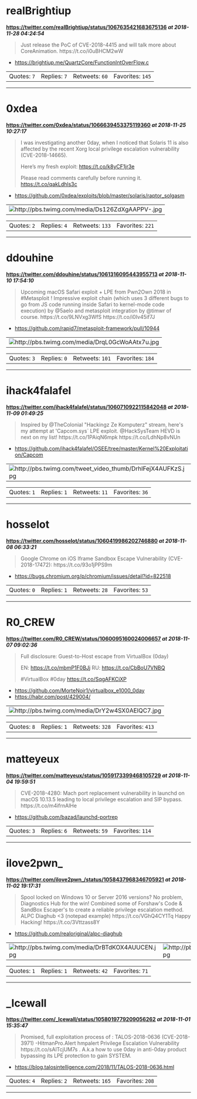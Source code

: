 # realBrightiup
**https://twitter.com/realBrightiup/status/1067635421683675136 _at 2018-11-28 04:24:54_**
<blockquote>
Just release the PoC of CVE-2018-4415 and will talk more about CoreAnimation. 
https://t.co/i0uBHCM2wW
</blockquote>

* https://brightiup.me/QuartzCore/FunctionIntOverFlow.c

<table><tr>
<td>Quotes: <code>7</code></td>
<td>Replies: <code>7</code></td>
<td>Retweets: <code>60</code></td>
<td>Favorites: <code>145</code></td>
</tr></table>

---

# 0xdea
**https://twitter.com/0xdea/status/1066639453375119360 _at 2018-11-25 10:27:17_**
<blockquote>
I was investigating another 0day, when I noticed that Solaris 11 is also affected by the recent Xorg local privilege escalation vulnerability (CVE-2018-14665).

Here’s my fresh exploit:
https://t.co/k8yCF1jr3e

Please read comments carefully before running it. https://t.co/qakLdhls3c
</blockquote>

* https://github.com/0xdea/exploits/blob/master/solaris/raptor_solgasm

<table><tr>
<td><img src="pictures/http+++pbs.twimg.com+media+Ds126ZdXgAAPPV-.jpg" alt="http://pbs.twimg.com/media/Ds126ZdXgAAPPV-.jpg"></td>
</table></tr>
<table><tr>
<td>Quotes: <code>2</code></td>
<td>Replies: <code>4</code></td>
<td>Retweets: <code>133</code></td>
<td>Favorites: <code>221</code></td>
</tr></table>

---

# ddouhine
**https://twitter.com/ddouhine/status/1061316095443955713 _at 2018-11-10 17:54:10_**
<blockquote>
Upcoming macOS Safari exploit + LPE from Pwn2Own 2018 in #Metasploit ! Impressive exploit chain (which uses 3 different bugs to go from JS code running inside Safari to kernel-mode code execution) by @5aelo and metasploit integration by @timwr of course. https://t.co/9LNVxg3WfS https://t.co/i0Iv45if7J
</blockquote>

* https://github.com/rapid7/metasploit-framework/pull/10944

<table><tr>
<td><img src="pictures/http+++pbs.twimg.com+media+DrqL0GcWoAAtx7u.jpg" alt="http://pbs.twimg.com/media/DrqL0GcWoAAtx7u.jpg"></td>
</table></tr>
<table><tr>
<td>Quotes: <code>3</code></td>
<td>Replies: <code>0</code></td>
<td>Retweets: <code>101</code></td>
<td>Favorites: <code>184</code></td>
</tr></table>

---

# ihack4falafel
**https://twitter.com/ihack4falafel/status/1060710922115842048 _at 2018-11-09 01:49:25_**
<blockquote>
Inspired by @TheColonial "Hackingz Ze Komputerz" stream, here's my attempt at 'Capcom.sys` LPE exploit. @HackSysTeam HEVD is next on my list! https://t.co/1PAiqN6mpk https://t.co/LdhNp8vNUn
</blockquote>

* https://github.com/ihack4falafel/OSEE/tree/master/Kernel%20Exploitation/Capcom

<table><tr>
<td><img src="pictures/http+++pbs.twimg.com+tweet_video_thumb+DrhlFejX4AUFKzS.jpg" alt="http://pbs.twimg.com/tweet_video_thumb/DrhlFejX4AUFKzS.jpg"></td>
</table></tr>
<table><tr>
<td>Quotes: <code>1</code></td>
<td>Replies: <code>1</code></td>
<td>Retweets: <code>11</code></td>
<td>Favorites: <code>36</code></td>
</tr></table>

---

# hosselot
**https://twitter.com/hosselot/status/1060419986202746880 _at 2018-11-08 06:33:21_**
<blockquote>
Google Chrome on iOS Iframe Sandbox Escape Vulnerability (CVE-2018-17472):
https://t.co/93o1jPPS9m
</blockquote>

* https://bugs.chromium.org/p/chromium/issues/detail?id=822518

<table><tr>
<td>Quotes: <code>0</code></td>
<td>Replies: <code>1</code></td>
<td>Retweets: <code>28</code></td>
<td>Favorites: <code>53</code></td>
</tr></table>

---

# R0_CREW
**https://twitter.com/R0_CREW/status/1060095160024006657 _at 2018-11-07 09:02:36_**
<blockquote>
Full disclosure: Guest-to-Host escape from VirtualBox (0day)

EN: https://t.co/mbmP1F0BJj
RU: https://t.co/CbBoU7VNBQ

#VirtualBox #0day https://t.co/SqgAFKCiXP
</blockquote>

* https://github.com/MorteNoir1/virtualbox_e1000_0day
* https://habr.com/post/429004/

<table><tr>
<td><img src="pictures/http+++pbs.twimg.com+media+DrY2w4SX0AElQC7.jpg" alt="http://pbs.twimg.com/media/DrY2w4SX0AElQC7.jpg"></td>
</table></tr>
<table><tr>
<td>Quotes: <code>8</code></td>
<td>Replies: <code>1</code></td>
<td>Retweets: <code>328</code></td>
<td>Favorites: <code>413</code></td>
</tr></table>

---

# matteyeux
**https://twitter.com/matteyeux/status/1059173399468105729 _at 2018-11-04 19:59:51_**
<blockquote>
CVE-2018-4280: Mach port replacement vulnerability in launchd on macOS 10.13.5 leading to local privilege escalation and SIP bypass.
https://t.co/m4ifrnAlHe
</blockquote>

* https://github.com/bazad/launchd-portrep

<table><tr>
<td>Quotes: <code>3</code></td>
<td>Replies: <code>6</code></td>
<td>Retweets: <code>59</code></td>
<td>Favorites: <code>114</code></td>
</tr></table>

---

# ilove2pwn_
**https://twitter.com/ilove2pwn_/status/1058437968346705921 _at 2018-11-02 19:17:31_**
<blockquote>
Spool locked on Windows 10 or Server 2016 versions? No problem, Diagnostics Hub for the win! Combined some of Forshaw's Code &amp; SandBox Escaper's to create a reliable privilege escalation method. ALPC Diaghub &lt;3 (notepad example) https://t.co/VGhQ4CY1Tq Happy Hacking! https://t.co/3Vttzass8Y
</blockquote>

* https://github.com/realoriginal/alpc-diaghub

<table><tr>
<td><img src="pictures/http+++pbs.twimg.com+media+DrBTdKOX4AUUCEN.jpg" alt="http://pbs.twimg.com/media/DrBTdKOX4AUUCEN.jpg"></td>
<td><img src="pictures/http+++pbs.twimg.com+media+DrBTdquWwAEQ6mH.jpg" alt="http://pbs.twimg.com/media/DrBTdquWwAEQ6mH.jpg"></td>
</table></tr>
<table><tr>
<td>Quotes: <code>1</code></td>
<td>Replies: <code>1</code></td>
<td>Retweets: <code>42</code></td>
<td>Favorites: <code>71</code></td>
</tr></table>

---

# _Icewall
**https://twitter.com/_Icewall/status/1058019779209056262 _at 2018-11-01 15:35:47_**
<blockquote>
Promised, full exploitation  process of : TALOS-2018-0636 (CVE-2018-3971) -HitmanPro.Alert hmpalert Privilege Escalation Vulnerability https://t.co/sAlTcjUM7s . A.k.a how to use 0day in anti-0day product bypassing its LPE protection to gain SYSTEM.
</blockquote>

* https://blog.talosintelligence.com/2018/11/TALOS-2018-0636.html

<table><tr>
<td>Quotes: <code>4</code></td>
<td>Replies: <code>2</code></td>
<td>Retweets: <code>165</code></td>
<td>Favorites: <code>208</code></td>
</tr></table>

---


